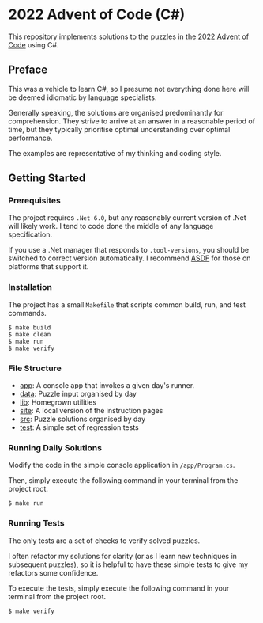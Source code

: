 # 2022 Advent of Code (C#)

This repository implements solutions to the puzzles in the
[2022 Advent of Code](https://adventofcode.com/2022) using C#.


## Preface

This was a vehicle to learn C#, so I presume not everything done here will
be deemed idiomatic by language specialists.

Generally speaking, the solutions are organised predominantly for comprehension.
They strive to arrive at an answer in a reasonable period of time, but they
typically prioritise optimal understanding over optimal performance.

The examples are representative of my thinking and coding style.


## Getting Started

### Prerequisites

The project requires `.Net 6.0`, but any reasonably current version of
.Net will likely work. I tend to code done the middle of any language
specification.

If you use a .Net manager that responds to `.tool-versions`, you should
be switched to correct version automatically. I recommend [ASDF](https://github.com/asdf-vm/asdf)
for those on platforms that support it.

### Installation

The project has a small `Makefile` that scripts common build, run, and test
commands.

```
$ make build
$ make clean
$ make run
$ make verify
```

### File Structure

- [app](./app):     A console app that invokes a given day's runner.
- [data](./data):   Puzzle input organised by day
- [lib](./lib):     Homegrown utilities
- [site](./site):   A local version of the instruction pages
- [src](./src):     Puzzle solutions organised by day
- [test](./test):   A simple set of regression tests


### Running Daily Solutions

Modify the code in the simple console application in `/app/Program.cs`.

Then, simply execute the following command in your terminal from the
project root.

```
$ make run
```

### Running Tests

The only tests are a set of checks to verify solved puzzles.

I often refactor my solutions for clarity (or as I learn new
techniques in subsequent puzzles), so it is helpful to have
these simple tests to give my refactors some confidence.

To execute the tests, simply execute the following command in
your terminal from the project root.

```
$ make verify
```